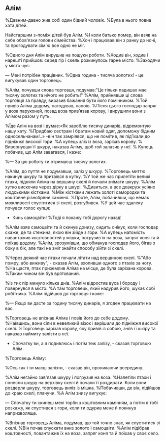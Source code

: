 ## Алім

%Давним-давно жив собі один бідний чоловік.
%Була в нього повна хата дітей.

Найстаршим з-поміж дітей був Алім.
%І коли батько помер, він взяв на себе обов'язки голови сімейства.
%Хоч і працював він з ранку до ночі, та прогодувати сім'ю все одно не міг.

%Одного дня Алім вирушив на пошуки роботи.
%Ходив він, ходив і нарешті прийшов: серед гір і скель розкинулось гарне місто.
%Заходячи у місто чує:

— Мені потрібен працівник.
%Одна година - тисяча золотих! - це вигукував один торговець. 

%Алім, почувши слова торговця, подумав:"Це тільки падишах має тисячу золотих та нічого не робить!"
%Алім, прийнявши ці слова торговця за правду, виразив бажання бути його помічником.
%Той привів Аліма додому, нагодував, напоїв.
%Після цього господар запряг у воза паруконей, позад воза прив’язав корову, і вирушили вони з Алімом разом у путь.

%Їде Алім на возі і думає:«Як зароблю тисячу динарів, відремонтую нашу хату.
%Придбаю сестрам і братам новий одяг, допоможу бідним односельчанам!..» -він так замріявся, що не помітив, як під’їхали до підніжжя високої гори.
%А купець зліз із воза, зарізав корову.
% Вивернувши її шкуру, наказав Аліму, щоб той залазив у неї.
% Купець побачив, що Алім завагався, і каже:

%— За цю роботу ти отримаєш тисячу золотих.

%Алім, до пуття не подумавши, заліз у шкуру.
%Торговець миттю накинув шкуру та притаївся в кутку.
%У той же час прилетіти великі птахи, підняли Аліма на вершину скелі й почали знімати шкуру.
%Алім хутко вискочив через дірку в шкурі.
%Дивиться, а все довкруж усіяно людськими кістками.
%Між кістками лежать золоті самородки та коштовне різнобрвне каміння.
%Проте, Алім, побачивши, що немає можливості спуститися зі скелі, розгубився.
%У цей час здалеку почувся голос купця:

- Кинь самоцвіти!
%Тоді я покажу тобі дорогу назад!

%Алім взяв самоцвіти та й скинув донизу, сидить очікує, коли господар скаже, де та стежина, якою він зійде з гори.
%А купець натомість навантажив коштовностей у мішки, погрузив їх на воза, запряг коня та й поїхав додому.
%Алім, зрозумівши, що обманув господар його, бігав з боку в бік, але такі не зміг знайти способу зійти зі скелі.

%Через деякий час птахи почали літати над вершиною скелі.
%"Або помру, або виживу", - сказав Алім, вхопивши одного з птахів за ногу.
%На щастя, птах приземлив Аліма на місце, де була зарізана корова.
%Таким чином він був врятований.

%Із тих пір минуло кілька днів.
%Алім відростив вуса і бороду і повернувся в місто.
%А там торговець, який надурив його, шукає собі робітника.
%Алім підійшов до торговця і каже:

%— Якщо ви дасте за годину тисячу динарів, я згоден працювати на вас.

%Торговець не впізнав Аліма і повів його до себе додому.
%Наївшись, вони сіли в невеликий візок і вирішили до підніжжя високої скелі.
%Торговець зарізав корову, яку привів із собою, зняв її шкіру та наказав наймиту залізти в неї.

- Спочатку ви, а я подивлюсь і потім теж залізу, - сказав торговцю Алім.

%Торговець Аліму:

%Ось так і ти маєш залізти, - сказав він, проникаючи всередину.

%Алім негайно зав'язав шкуру і погрузив на воза.
%Налетіли птахи і понесли шкуру на верхівку скелі й почали її роздирати.
Коли вони роздерли шкуру, торговець виліз із мішка.
%Побачивши, де він, підійшов до краю скелі, плачучи.
%А Алім знизу вигукує:

— Спочатку ти скинеш мені торби з коштовним камінням, а потім я тобі розкажу, як спустився з гори, коли ти одурив мене й покинув напризволяще.

%Впізнав торговець Аліма, подумав, що той точно знає, як спуститися зі скелі.
%Він почав спускати вниз золото і самоцвіти.
%Алім підібрав коштовності, повантажив їх на воза, запряг коня та й поїхав у своє село.

